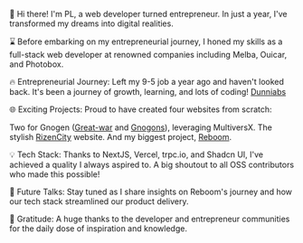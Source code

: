 🚀 Hi there! I'm PL, a web developer turned entrepreneur. In just a year, I've transformed my dreams into digital realities.

⌛ Before embarking on my entrepreneurial journey, I honed my skills as a full-stack web developer at renowned companies including Melba, Ouicar, and Photobox.

🔥 Entrepreneurial Journey: Left my 9-5 job a year ago and haven't looked back. It's been a journey of growth, learning, and lots of coding! [Dunniabs](https://dunniabs.com)

🌐 Exciting Projects: Proud to have created four websites from scratch:

Two for Gnogen ([Great-war](https://gng.gnogen.io) and [Gnogons](https://gnogons.gnogen.io)), leveraging MultiversX.
The stylish [RizenCity](https://rizencity.io) website.
And my biggest project, [Reboom](https://reboom.co).

💡 Tech Stack: Thanks to NextJS, Vercel, trpc.io, and Shadcn UI, I've achieved a quality I always aspired to. A big shoutout to all OSS contributors who made this possible!

📢 Future Talks: Stay tuned as I share insights on Reboom's journey and how our tech stack streamlined our product delivery.

🙏 Gratitude: A huge thanks to the developer and entrepreneur communities for the daily dose of inspiration and knowledge.
